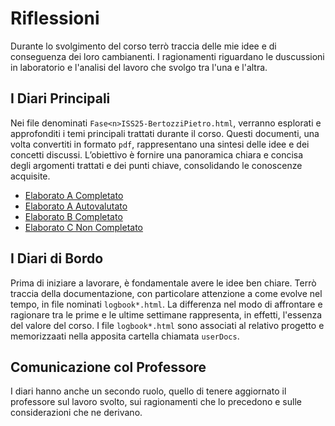 # Riflessioni

Durante lo svolgimento del corso terrò traccia delle mie idee e di conseguenza dei loro cambianenti. I ragionamenti riguardano le duscussioni in laboratorio e l'analisi del lavoro che svolgo tra l'una e l'altra.

## I Diari Principali

Nei file denominati `Fase<n>ISS25-BertozziPietro.html`, verranno esplorati e approfonditi i temi principali trattati durante il corso. Questi documenti, una volta convertiti in formato `pdf`, rappresentano una sintesi delle idee e dei concetti discussi. L’obiettivo è fornire una panoramica chiara e concisa degli argomenti trattati e dei punti chiave, consolidando le conoscenze acquisite.

- [Elaborato A Completato](./Fase1ISS25-BertozziPietro.pdf)
- [Elaborato A Autovalutato](./Fase1ISS25-BertozziPietro-Autovalutato.pdf)
- [Elaborato B Completato](./Fase2ISS25-BertozziPietro.pdf)
- [Elaborato C Non Completato](./Fase3ISS25-BertozziPietro.pdf)

## I Diari di Bordo

Prima di iniziare a lavorare, è fondamentale avere le idee ben chiare. Terrò traccia della documentazione, con particolare attenzione a come evolve nel tempo, in file nominati `logbook*.html`. La differenza nel modo di affrontare e ragionare tra le prime e le ultime settimane rappresenta, in effetti, l'essenza del valore del corso. I file `logbook*.html` sono associati al relativo progetto e memorizzaati nella apposita cartella chiamata `userDocs`.

## Comunicazione col Professore

I diari hanno anche un secondo ruolo, quello di tenere aggiornato il professore sul lavoro svolto, sui ragionamenti che lo precedono e sulle considerazioni che ne derivano.
